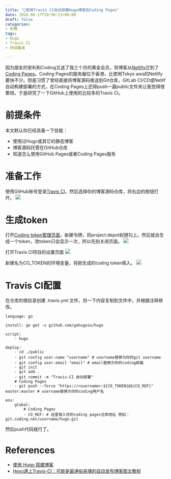 ```yaml
---
title: "🚀使用Travis CI自动部署Hugo博客到Coding Pages"
date: 2018-08-17T19:50:11+08:00
draft: false
categories:
- 折腾
tags:
- Hugo
- Travis CI
- 持续集成

---
```


因为朋友的安利和Coding又送了我三个月的黄金会员，将博客从[Netlify](https://www.netlify.com/ "Netlify: All-in-one platform for automating modern web projects.")迁到了[Coding Pages](https://coding.net/pages/ "Coding Pages | 静态页面托管服务")。Coding Pages的服务器位于香港，比使用Tokyo aws的Netlify要快不少。但是习惯了曾经直接将博客源码推送到Git仓库，GitLab CI/CD或Netlif自动构建部署的方式，在Coding Pages上还得push一遍public文件夹让我觉得很繁琐。于是研究了一下GitHub上使用的比较多的Travis CI。

<!--more-->

# 前提条件

本文默认你已经具备一下技能：

- 使用过Hugo或其它的静态博客
- 博客源码托管在GitHub仓库
- 知道怎么使用GitHub Pages或者Coding Pages服务

# 准备工作
使用GitHub账号登录[Travis CI](https://travis-ci.org/)，然后选择你的博客源码仓库，将右边的按钮打开。
![](https://o05g5zevc.qnssl.com/64d35a86-f256-4097-8ec8-d461ccfc50ed/travis-ci.png)


# 生成token
打开[Coding token管理页面](https://coding.net/user/account/setting/tokens)，新建令牌，将project:depot权限勾上。然后就会生成一个token，改token只会显示一次，所以先别关闭页面。
![](https://o05g5zevc.qnssl.com/5c928723-8957-425c-888e-2799280e4708/coding-token.png)


打开Travis CI项目的设置页面
![](https://o05g5zevc.qnssl.com/cf8ec709-2d9b-4c82-9b73-0f288c4f0447/travis-ci1.png)


新建名为CO_TOKEN的环境变量，将刚生成的codng token填入。
![](https://o05g5zevc.qnssl.com/f9ed2938-7a1d-46d0-95f5-046ced04d5c0/token-setting.png)

# Travis CI配置
在仓库的根目录创建 .travis.yml 文件，将一下内容复制到文件中，并根据注释修改。
```
language: go

install: go get -v github.com/gohugoio/hugo

script:
    - hugo
    
deploy:
    - cd ./public
    - git config user.name "username" # username替换为你的git username
    - git config user.email "email" # email替换为你的coding邮箱
    - git init
    - git add .
    - git commit -m "Travis-CI 自动部署"
    # Coding Pages
    - git push --force "https://<username>:${CO_TOKEN}@${CO_REF}" master:master # username替换为你的coding用户名

env:
    global:
        # Coding Pages
        - CO_REF: # 这里填入你的coding pages仓库地址 例如：git.coding.net/username/hugo.git    
```
然后push代码就行了。

# References
- [使用 Hugo 搭建博客](https://segmentfault.com/a/1190000012975914)
- [Hexo遇上Travis-CI：可能是最通俗易懂的自动发布博客图文教程](https://juejin.im/post/5a1fa30c6fb9a045263b5d2a)
